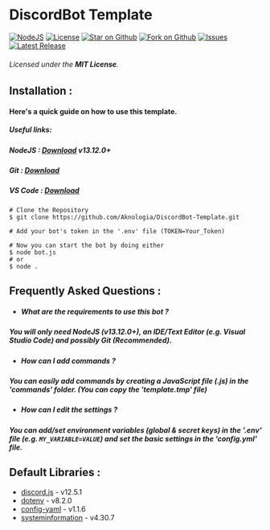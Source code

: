 # DiscordBot Template 
[![NodeJS](https://img.shields.io/badge/NodeJS->%3D%2013.12.0-green.svg)](https://nodejs.org/en/download)
[![License](https://img.shields.io/github/license/Aknologia/DiscordBot-Template)](https://github.com/Aknologia/DiscordBot-Template/blob/master/LICENSE)
[![Star on Github](https://img.shields.io/github/stars/Aknologia/DiscordBot-Template)](https://github.com/Aknologia/DiscordBot-Template/stargazers)
[![Fork on Github](https://img.shields.io/github/forks/Aknologia/DiscordBot-Template)](https://github.com/Aknologia/DiscordBot-Template/fork)
[![Issues](https://img.shields.io/github/issues/Aknologia/DiscordBot-Template)](https://github.com/Aknologia/DiscordBot-Template/issues)
[![Latest Release](https://img.shields.io/github/v/release/Aknologia/DiscordBot-Template.svg)](https://github.com/Aknologia/DiscordBot-Template/releases)

###### Licensed under the **MIT License**.

Installation :
--------------
#### Here's a quick guide on how to use this template.
##### __Useful links:__
##### NodeJS : [Download](https://nodejs.org/en/download/) v13.12.0+
##### Git : [Download](https://git-scm.com/downloads)
##### VS Code : [Download](https://code.visualstudio.com/Download)
```
# Clone the Repository
$ git clone https://github.com/Aknologia/DiscordBot-Template.git

# Add your bot's token in the '.env' file (TOKEN=Your_Token)

# Now you can start the bot by doing either
$ node bot.js
# or
$ node .
```

Frequently Asked Questions :
---------------------
- ##### **What are the requirements to use this bot ?**
##### You will only need **NodeJS** (v13.12.0+), an **IDE/Text Editor** (e.g. Visual Studio Code) and possibly **Git** (Recommended).
- ##### **How can I add commands ?**
##### You can easily add commands by creating a JavaScript file (.js) in the 'commands' folder. (You can copy the 'template.tmp' file)
- ##### **How can I edit the settings ?**
##### You can add/set environment variables (global & secret keys) in the '.env' file (e.g. `MY_VARIABLE=VALUE`) and set the basic settings in the 'config.yml' file.

Default Libraries :
-------------------
* [discord.js](https://www.npmjs.com/package/discord.js) - v12.5.1
* [dotenv](https://www.npmjs.com/package/dotenv) -  v8.2.0
* [config-yaml](https://www.npmjs.com/package/config-yaml) - v1.1.6
* [systeminformation](https://www.npmjs.com/package/systeminformation) - v4.30.7
